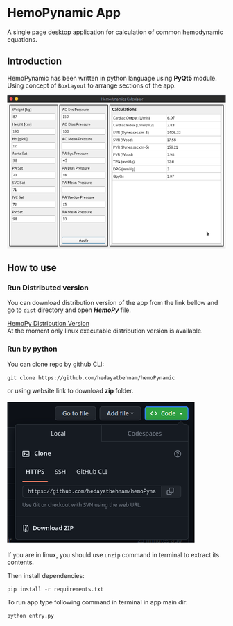 # HemoPynamic App
A single page desktop application for calculation of common hemodynamic equations.

## Introduction
HemoPynamic has been written in python language using **PyQt5** module. \
Using concept of `BoxLayout` to arrange sections of the app.  

![App main window](images/hemoPynamic.png "HemoPy GUI")  

## How to use
### **Run Distributed version**    
You can download distribution version of the app from the link bellow and go to `dist` directory and open ***HemoPy*** file.  

[HemoPy Distribution Version](https://drive.google.com/drive/folders/1_7By4Yms85XvC2QTSMnhCembRtPQIDT9?usp=drive_link)  
At the moment only linux executable distribution version is available.  

### **Run by python**    
You can clone repo by github CLI:

```
git clone https://github.com/hedayatbehnam/hemoPynamic
```
or using website link to download **zip** folder.
\
\
![zip download image](images/zip_download.png "zip download")
\
\
If you are in linux, you should use `unzip` command in terminal to extract its contents.

  
Then install dependencies:


```
pip install -r requirements.txt
```



To run app type following command in terminal in app main dir:

```
python entry.py
```
